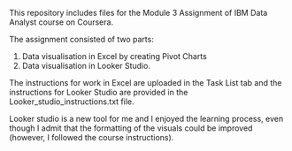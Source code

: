 This repository includes files for the Module 3 Assignment of IBM Data Analyst course on Coursera.

The assignment consisted of two parts:
1. Data visualisation in Excel by creating Pivot Charts
2. Data visualisation in Looker Studio.

The instructions for work in Excel are uploaded in the Task List tab and the instructions for Looker Studio are provided in the Looker_studio_instructions.txt file.

Looker studio is a new tool for me and I enjoyed the learning process, even though I admit that the formatting of the visuals could be improved (however, I followed the course instructions).
